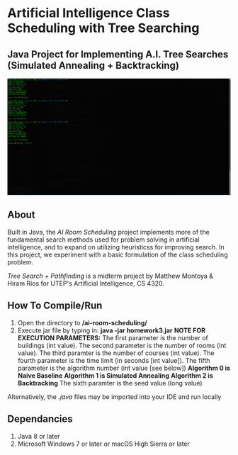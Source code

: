 # Artificial Intelligence Class Scheduling with Tree Searching
## Java Project for Implementing A.I. Tree Searches (Simulated Annealing + Backtracking)
![alt text](https://raw.githubusercontent.com/gigamatt/ai-room-scheduleing/master/img/readme_image.png)

## About
Built in Java, the _AI Room Scheduling_ project implements more of the fundamental search methods used for problem solving in artificial intelligence, and to expand on utilizing heuristicss for improving search. In this project, we experiment with a basic formulation of the class scheduling problem. 

_Tree Search + Pathfinding_ is a midterm project by Matthew Montoya & Hiram Rios for UTEP's Artificial Intelligence, CS 4320.

## How To Compile/Run
1. Open the directory to **/ai-room-scheduling/**
2. Execute jar file by typing in: **java -jar homework3.jar** <your-six-paramters>
**NOTE FOR EXECUTION PARAMETERS:**
    The first parameter is the number of buildings (int value).
    The second parameter is the number of rooms (int value).
    The third paramter is the number of courses (int value).
    The fourth parameter is the time limit (in seconds [int value]).
    The fifth parameter is the algorithm number (int value [see below])
    **Algorithm 0 is Naive Baseline**
    **Algorithm 1 is Simulated Annealing**
    **Algorithm 2 is Backtracking**
    The sixth paramter is the seed value (long value)

Alternatively, the _.java_ files may be imported into your IDE and run locally

## Dependancies
1. Java 8 or later
2. Microsoft Windows 7 or later or macOS High Sierra or later